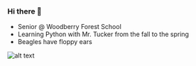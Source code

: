 ### Hi there 👋
- Senior @ Woodberry Forest School
- Learning Python with Mr. Tucker from the fall to the spring
- Beagles have floppy ears

![alt text](https://www.google.com/url?sa=i&url=https%3A%2F%2Fwww.latimes.com%2Flocal%2Fobituaries%2Fla-me-ln-uno-the-beagle-dies-20180921-story.html&psig=AOvVaw1ktgFGZfX8rsHtOyHlfDMb&ust=1694012010352000&source=images&cd=vfe&opi=89978449&ved=0CA8QjRxqFwoTCNDvxNPck4EDFQAAAAAdAAAAABAD)
<!--
**LeoWang03/LeoWang03** is a ✨ _special_ ✨ repository because its `README.md` (this file) appears on your GitHub profile.

Here are some ideas to get you started:

- 🔭 I’m currently working on ...
- 🌱 I’m currently learning ...
- 👯 I’m looking to collaborate on ...
- 🤔 I’m looking for help with ...
- 💬 Ask me about ...
- 📫 How to reach me: ...
- 😄 Pronouns: ...
- ⚡ Fun fact: ...
-->
